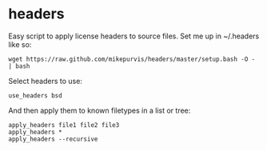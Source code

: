 headers
=======

Easy script to apply license headers to source files. Set me up in ~/.headers like so:

    wget https://raw.github.com/mikepurvis/headers/master/setup.bash -O - | bash

Select headers to use:

    use_headers bsd

And then apply them to known filetypes in a list or tree:

    apply_headers file1 file2 file3
    apply_headers *  
    apply_headers --recursive

